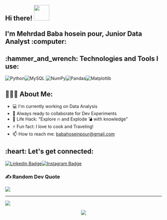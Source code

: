 <h2 align="left">
 <abc>
  <br>Hi there! <img src="https://user-images.githubusercontent.com/42378118/110234147-e3259600-7f4e-11eb-95be-0c4047144dea.gif" width="50"><br>
  <br> I'm Mehrdad Baba hosein pour, Junior Data Analyst :computer:<br>

 </abc>
</h2> 
<h2 align="left">:hammer_and_wrench: Technologies and Tools I use:</h2>
<p align="left">
 
  ![Python](https://img.shields.io/badge/python-3670A0?style=for-the-badge&logo=python&logoColor=ffdd54)![MySQL](https://img.shields.io/badge/mysql-%2300f.svg?style=for-the-badge&logo=mysql&logoColor=white) 
![NumPy](https://img.shields.io/badge/numpy-%23013243.svg?style=for-the-badge&logo=numpy&logoColor=white)![Pandas](https://img.shields.io/badge/pandas-%23150458.svg?style=for-the-badge&logo=pandas&logoColor=white)![Matplotlib](https://img.shields.io/badge/Matplotlib-%23ffffff.svg?style=for-the-badge&logo=Matplotlib&logoColor=black)
      
<h2 align="left">👨🏻‍💻 About Me:</h2>

- :computer: I'm currently working on Data Analysis
- :rocket: Always ready to collaborate for Dev Experiments
- :dart: Life Hack: "Explore :fire: and Explode :bomb: with knowledge" 
- :zap: Fun fact: I love to cook and Traveling!<br>
- 📫 How to reach me: babahoseinpour@gmail.com



<h2 align="left">:heart: Let's get connected:</h2>

[![Linkedin Badge](https://img.shields.io/badge/-mehrdadbhp-blue?style=flat-square&logo=Linkedin&logoColor=white&link=https://www.linkedin.com/feed/)](https://www.linkedin.com/feed/)[![Instagram Badge](https://img.shields.io/badge/-@mehrdadbhp-D7008A?style=flat-square&labelColor=D7008A&logo=Instagram&logoColor=white&link=https://www.instagram.com/mehrdadbhp/)](https://www.instagram.com/mehrdadbhp/)

### ✍️ Random Dev Quote
![](https://quotes-github-readme.vercel.app/api?type=horizontal&theme=tokyonight)

---
[![](https://visitcount.itsvg.in/api?id=funnypar&icon=0&color=0)](https://visitcount.itsvg.in)



<p align="center">
  <img src="https://capsule-render.vercel.app/api?type=waving&color=gradient&height=60&section=footer&width=100"/>
</p>


